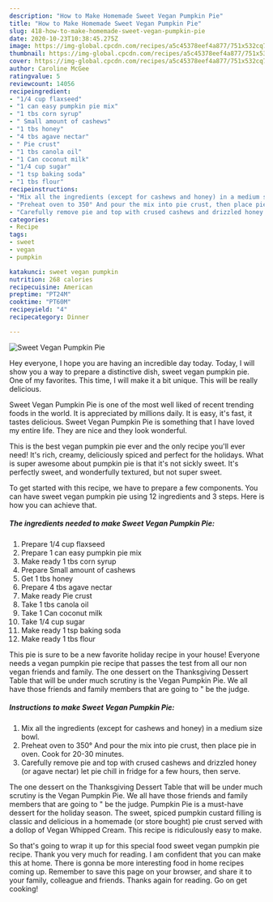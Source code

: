 ```yaml
---
description: "How to Make Homemade Sweet Vegan Pumpkin Pie"
title: "How to Make Homemade Sweet Vegan Pumpkin Pie"
slug: 418-how-to-make-homemade-sweet-vegan-pumpkin-pie
date: 2020-10-23T10:38:45.275Z
image: https://img-global.cpcdn.com/recipes/a5c45378eef4a877/751x532cq70/sweet-vegan-pumpkin-pie-recipe-main-photo.jpg
thumbnail: https://img-global.cpcdn.com/recipes/a5c45378eef4a877/751x532cq70/sweet-vegan-pumpkin-pie-recipe-main-photo.jpg
cover: https://img-global.cpcdn.com/recipes/a5c45378eef4a877/751x532cq70/sweet-vegan-pumpkin-pie-recipe-main-photo.jpg
author: Caroline McGee
ratingvalue: 5
reviewcount: 14056
recipeingredient:
- "1/4 cup flaxseed"
- "1 can easy pumpkin pie mix"
- "1 tbs corn syrup"
- " Small amount of cashews"
- "1 tbs honey"
- "4 tbs agave nectar"
- " Pie crust"
- "1 tbs canola oil"
- "1 Can coconut milk"
- "1/4 cup sugar"
- "1 tsp baking soda"
- "1 tbs flour"
recipeinstructions:
- "Mix all the ingredients (except for cashews and honey) in a medium size bowl."
- "Preheat oven to 350° And pour the mix into pie crust, then place pie in oven. Cook for 20-30 minutes."
- "Carefully remove pie and top with crused cashews and drizzled honey (or agave nectar) let pie chill in fridge for a few hours, then serve."
categories:
- Recipe
tags:
- sweet
- vegan
- pumpkin

katakunci: sweet vegan pumpkin 
nutrition: 268 calories
recipecuisine: American
preptime: "PT24M"
cooktime: "PT60M"
recipeyield: "4"
recipecategory: Dinner

---
```



![Sweet Vegan Pumpkin Pie](https://img-global.cpcdn.com/recipes/a5c45378eef4a877/751x532cq70/sweet-vegan-pumpkin-pie-recipe-main-photo.jpg)

Hey everyone, I hope you are having an incredible day today. Today, I will show you a way to prepare a distinctive dish, sweet vegan pumpkin pie. One of my favorites. This time, I will make it a bit unique. This will be really delicious.

Sweet Vegan Pumpkin Pie is one of the most well liked of recent trending foods in the world. It is appreciated by millions daily. It is easy, it's fast, it tastes delicious. Sweet Vegan Pumpkin Pie is something that I have loved my entire life. They are nice and they look wonderful.

This is the best vegan pumpkin pie ever and the only recipe you&#39;ll ever need! It&#39;s rich, creamy, deliciously spiced and perfect for the holidays. What is super awesome about pumpkin pie is that it&#39;s not sickly sweet. It&#39;s perfectly sweet, and wonderfully textured, but not super sweet.


To get started with this recipe, we have to prepare a few components. You can have sweet vegan pumpkin pie using 12 ingredients and 3 steps. Here is how you can achieve that.

<!--inarticleads1-->

##### The ingredients needed to make Sweet Vegan Pumpkin Pie:

1. Prepare 1/4 cup flaxseed
1. Prepare 1 can easy pumpkin pie mix
1. Make ready 1 tbs corn syrup
1. Prepare  Small amount of cashews
1. Get 1 tbs honey
1. Prepare 4 tbs agave nectar
1. Make ready  Pie crust
1. Take 1 tbs canola oil
1. Take 1 Can coconut milk
1. Take 1/4 cup sugar
1. Make ready 1 tsp baking soda
1. Make ready 1 tbs flour


This pie is sure to be a new favorite holiday recipe in your house! Everyone needs a vegan pumpkin pie recipe that passes the test from all our non vegan friends and family. The one dessert on the Thanksgiving Dessert Table that will be under much scrutiny is the Vegan Pumpkin Pie. We all have those friends and family members that are going to &#34; be the judge. 

<!--inarticleads2-->

##### Instructions to make Sweet Vegan Pumpkin Pie:

1. Mix all the ingredients (except for cashews and honey) in a medium size bowl.
1. Preheat oven to 350° And pour the mix into pie crust, then place pie in oven. Cook for 20-30 minutes.
1. Carefully remove pie and top with crused cashews and drizzled honey (or agave nectar) let pie chill in fridge for a few hours, then serve.


The one dessert on the Thanksgiving Dessert Table that will be under much scrutiny is the Vegan Pumpkin Pie. We all have those friends and family members that are going to &#34; be the judge. Pumpkin Pie is a must-have dessert for the holiday season. The sweet, spiced pumpkin custard filling is classic and delicious in a homemade (or store bought) pie crust served with a dollop of Vegan Whipped Cream. This recipe is ridiculously easy to make. 

So that's going to wrap it up for this special food sweet vegan pumpkin pie recipe. Thank you very much for reading. I am confident that you can make this at home. There is gonna be more interesting food in home recipes coming up. Remember to save this page on your browser, and share it to your family, colleague and friends. Thanks again for reading. Go on get cooking!
